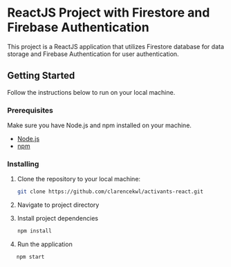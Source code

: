# ReactJS Project with Firestore and Firebase Authentication

This project is a ReactJS application that utilizes Firestore database for data storage and Firebase Authentication for user authentication.

## Getting Started

Follow the instructions below to run on your local machine.

### Prerequisites

Make sure you have Node.js and npm installed on your machine.

- [Node.js](https://nodejs.org/)
- [npm](https://www.npmjs.com/)

### Installing

1. Clone the repository to your local machine:

   ```bash
   git clone https://github.com/clarencekwl/activants-react.git

2. Navigate to project directory
3. Install project dependencies
   ```bash
   npm install
4. Run the application
```bash
   npm start
